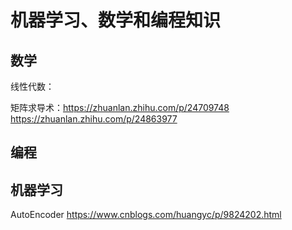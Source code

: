 # 机器学习、数学和编程知识

## 数学

线性代数：

矩阵求导术：https://zhuanlan.zhihu.com/p/24709748   
          https://zhuanlan.zhihu.com/p/24863977

## 编程

## 机器学习
AutoEncoder https://www.cnblogs.com/huangyc/p/9824202.html   
